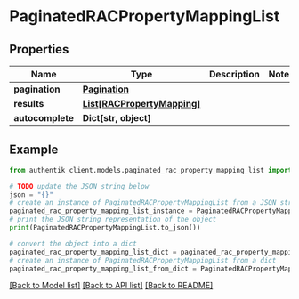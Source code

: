 # PaginatedRACPropertyMappingList


## Properties

Name | Type | Description | Notes
------------ | ------------- | ------------- | -------------
**pagination** | [**Pagination**](Pagination.md) |  | 
**results** | [**List[RACPropertyMapping]**](RACPropertyMapping.md) |  | 
**autocomplete** | **Dict[str, object]** |  | 

## Example

```python
from authentik_client.models.paginated_rac_property_mapping_list import PaginatedRACPropertyMappingList

# TODO update the JSON string below
json = "{}"
# create an instance of PaginatedRACPropertyMappingList from a JSON string
paginated_rac_property_mapping_list_instance = PaginatedRACPropertyMappingList.from_json(json)
# print the JSON string representation of the object
print(PaginatedRACPropertyMappingList.to_json())

# convert the object into a dict
paginated_rac_property_mapping_list_dict = paginated_rac_property_mapping_list_instance.to_dict()
# create an instance of PaginatedRACPropertyMappingList from a dict
paginated_rac_property_mapping_list_from_dict = PaginatedRACPropertyMappingList.from_dict(paginated_rac_property_mapping_list_dict)
```
[[Back to Model list]](../README.md#documentation-for-models) [[Back to API list]](../README.md#documentation-for-api-endpoints) [[Back to README]](../README.md)


